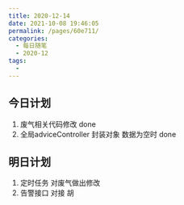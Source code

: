 ```yaml
---
title: 2020-12-14
date: 2021-10-08 19:46:05
permalink: /pages/60e711/
categories:
  - 每日随笔
  - 2020-12
tags:
  - 
---
```

## 今日计划

1. 废气相关代码修改   done
2. 全局adviceController 封装对象 数据为空时  done

## 明日计划

1. 定时任务 对废气做出修改
2. 告警接口 对接 胡